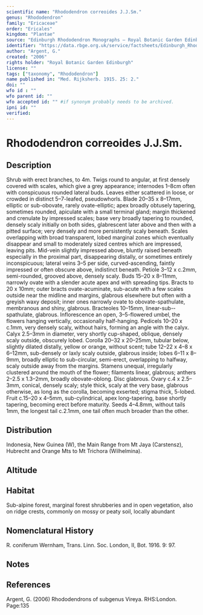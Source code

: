 ```yaml
---
scientific name: "Rhododendron correoides J.J.Sm."
genus: "Rhododendron"
family: "Ericaceae"
order: "Ericales"
kingdom: "Plantae"
source: "Edinburgh Rhododendron Monographs – Royal Botanic Garden Edinburgh"
identifier: "https://data.rbge.org.uk/service/factsheets/Edinburgh_Rhododendron_Monographs.xhtml"
author: "Argent, G."
created: "2006"
rights holder: "Royal Botanic Garden Edinburgh"
license: ""
tags: ["taxonomy", "Rhododendron"]
name published in: "Med. Rijksherb. 1915. 25: 2."
doi: ""
wfo id : ""
wfo parent id: ""
wfo accepted id: "" #if synonym probably needs to be archived.                      
ipni id: ""
verified:
---
```


                       

# Rhododendron correoides J.J.Sm.

## Description
Shrub with erect branches, to 4m. Twigs round to angular, at first densely covered with scales, which give a grey appearance; internodes 1–8cm often with conspicuous rounded lateral buds. Leaves either scattered in loose, or crowded in distinct 5–7-leafed, pseudowhorls. Blade 20–35 x 8–17mm, elliptic or sub-obovate, rarely ovate-elliptic; apex broadly obtusely tapering, sometimes rounded, apiculate with a small terminal gland; margin thickened and crenulate by impressed scales; base very broadly tapering to rounded, densely scaly initially on both sides, glabrescent later above and then with a pitted surface; very densely and more persistently scaly beneath. Scales overlapping with broad transparent, lobed marginal zones which eventually disappear and small to moderately sized centres which are impressed, leaving pits. Mid-vein slightly impressed above, bluntly raised beneath especially in the proximal part, disappearing distally, or sometimes entirely inconspicuous; lateral veins 3–5 per side, curved-ascending, faintly impressed or often obscure above, indistinct beneath. Petiole 3–12 x c.2mm, semi-rounded, grooved above, densely scaly. Buds 15–20 x 8–11mm, narrowly ovate with a slender acute apex and with spreading tips. Bracts to 20 x 10mm; outer bracts ovate-acuminate, sub-acute with a few scales outside near the midline and margins, glabrous elsewhere but often with a greyish waxy deposit; inner ones narrowly ovate to obovate-spathulate, membranous and shiny, glabrous. Bracteoles 10–15mm, linear-sub-­spathulate, glabrous. Inflorescence an open, 3–5-flowered umbel, the flowers hanging vertically, occasionally half-hanging. Pedicels 10–20 x c.1mm, very densely scaly, without hairs, forming an angle with the calyx. Calyx 2.5–3mm in diameter, very shortly cup-shaped, oblique, densely scaly outside, obscurely lobed. Corolla 20–32 x 20–25mm, tubular below, slightly dilated distally, yellow or orange, without scent; tube 12–22 x 4–8 x 6–12mm, sub-densely or laxly scaly outside, glabrous inside; lobes 6–11 x 8–9mm, broadly elliptic to sub-circular, semi-erect, overlapping to halfway, scaly outside away from the margins. Stamens unequal, irregularly clustered around the mouth of the flower; filaments linear, glabrous; anthers 2–2.5 x 1.3–2mm, broadly obovate-oblong. Disc glabrous. Ovary c.4 x 2.5–3mm, conical, densely scaly; style thick, scaly at the very base, glabrous otherwise, as long as the corolla, becoming exserted; stigma thick, 5-lobed. Fruit c.15–20 x 4–5mm, sub-cylindrical, apex long-­tapering, base shortly tapering, becoming erect before maturity. Seeds 4–4.8mm, without tails 1mm, the longest tail c.2.1mm, one tail often much broader than the other.

## Distribution
Indonesia, New Guinea (W), the Main Range from Mt Jaya (Carstensz), Hubrecht and Orange Mts to Mt Trichora (Wilhelmina).

## Altitude


## Habitat
Sub-alpine forest, marginal forest shrubberies and in open vege­tation, also on ridge crests, commonly on mossy or peaty soil, locally abundant

## Nomenclatural History
R. coniferum Wernham, Trans. Linn. Soc. London, II, Bot. 1916. 9: 97.
                       
## Notes


## References

Argent, G. (2006) Rhododendrons of subgenus Vireya. RHS:London. Page:135
